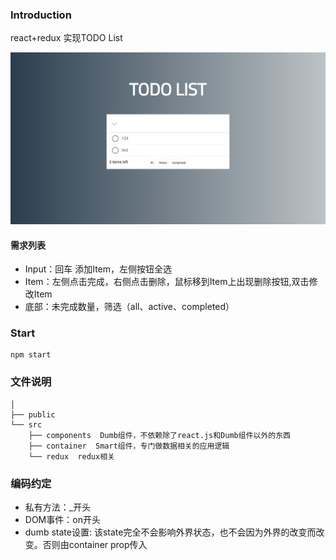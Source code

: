 ### Introduction
react+redux 实现TODO List

![](./public/image/demo.png)
#### 需求列表
* Input：回车 添加Item，左侧按钮全选
* Item：左侧点击完成，右侧点击删除，鼠标移到Item上出现删除按钮,双击修改Item
* 底部：未完成数量，筛选（all、active、completed）

### Start
```
npm start
```

### 文件说明
```
│     
├── public
└── src
    ├── components  Dumb组件，不依赖除了react.js和Dumb组件以外的东西
    ├── container  Smart组件，专门做数据相关的应用逻辑
    └── redux  redux相关
```

### 编码约定
* 私有方法：_开头
* DOM事件：on开头
* dumb state设置: 该state完全不会影响外界状态，也不会因为外界的改变而改变。否则由container prop传入